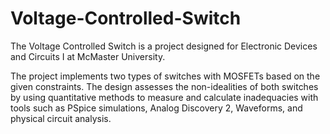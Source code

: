 # Voltage-Controlled-Switch
The Voltage Controlled Switch is a project designed for Electronic Devices and Circuits I at McMaster University.

The project implements two types of switches with MOSFETs based on the given constraints. The design assesses the non-idealities of both switches by using quantitative methods to measure and calculate inadequacies with tools such as PSpice simulations, Analog Discovery 2, Waveforms, and physical circuit analysis.
